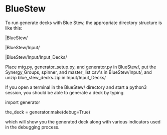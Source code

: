 # BlueStew

To run generate decks with Blue Stew, the appropriate directory structure is like this:

|BlueStew/

|BlueStew/Input/

|BlueStew/Input/Input_Decks/

Place mtg.py, generator_setup.py, and generator.py in BlueStew/, put the Synergy_Groups, spinner, and master_list csv's in BlueStew/Input/, and unzip blue_stew_decks.zip in Input/Input_Decks/

If you open a terminal in the BlueStew/ directory and start a python3 session, you should be able to generate a deck by typing

import generator

the_deck = generator.make(debug=True)

which will show you the generated deck along with various indicators used in the debugging process.


